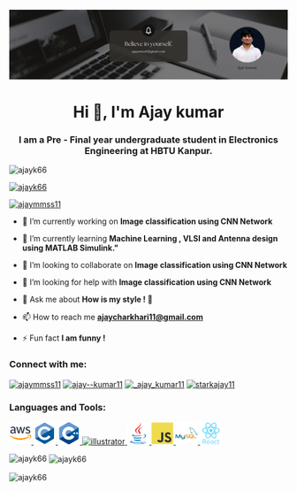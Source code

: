 <p align="center">
  <img src="Black Minimalist Motivation Quote LinkedIn Banner.png" alt="Motivational Banner" width="800">
</p>





<h1 align="center">Hi 👋, I'm Ajay kumar</h1>
<h3 align="center">I am a Pre - Final year undergraduate student in Electronics Engineering at HBTU Kanpur.</h3>

<p align="left"> <img src="https://komarev.com/ghpvc/?username=ajayk66&label=Profile%20views&color=0e75b6&style=flat" alt="ajayk66" /> </p>

<p align="left"> <a href="https://github.com/ryo-ma/github-profile-trophy"><img src="https://github-profile-trophy.vercel.app/?username=ajayk66" alt="ajayk66" /></a> </p>

<p align="left"> <a href="https://twitter.com/ajaymmss11" target="blank"><img src="https://img.shields.io/twitter/follow/ajaymmss11?logo=twitter&style=for-the-badge" alt="ajaymmss11" /></a> </p>

- 🔭 I’m currently working on **Image classification using CNN Network**

- 🌱 I’m currently learning **Machine Learning , VLSI and Antenna design using MATLAB Simulink."**

- 👯 I’m looking to collaborate on **Image classification using CNN Network**

- 🤝 I’m looking for help with **Image classification using CNN Network**

- 💬 Ask me about **How is my style ! 🙂**

- 📫 How to reach me **ajaycharkhari11@gmail.com**

- ⚡ Fun fact **I am funny !**

<h3 align="left">Connect with me:</h3>
<p align="left">
<a href="https://twitter.com/ajaymmss11" target="blank"><img align="center" src="https://raw.githubusercontent.com/rahuldkjain/github-profile-readme-generator/master/src/images/icons/Social/twitter.svg" alt="ajaymmss11" height="30" width="40" /></a>
<a href="https://linkedin.com/in/ajay--kumar11" target="blank"><img align="center" src="https://raw.githubusercontent.com/rahuldkjain/github-profile-readme-generator/master/src/images/icons/Social/linked-in-alt.svg" alt="ajay--kumar11" height="30" width="40" /></a>
<a href="https://www.leetcode.com/_ajay_kumar11" target="blank"><img align="center" src="https://raw.githubusercontent.com/rahuldkjain/github-profile-readme-generator/master/src/images/icons/Social/leet-code.svg" alt="_ajay_kumar11" height="30" width="40" /></a>
<a href="https://auth.geeksforgeeks.org/user/starkajay11" target="blank"><img align="center" src="https://raw.githubusercontent.com/rahuldkjain/github-profile-readme-generator/master/src/images/icons/Social/geeks-for-geeks.svg" alt="starkajay11" height="30" width="40" /></a>
</p>

<h3 align="left">Languages and Tools:</h3>
<p align="left"> <a href="https://aws.amazon.com" target="_blank" rel="noreferrer"> <img src="https://raw.githubusercontent.com/devicons/devicon/master/icons/amazonwebservices/amazonwebservices-original-wordmark.svg" alt="aws" width="40" height="40"/> </a> <a href="https://www.cprogramming.com/" target="_blank" rel="noreferrer"> <img src="https://raw.githubusercontent.com/devicons/devicon/master/icons/c/c-original.svg" alt="c" width="40" height="40"/> </a> <a href="https://www.w3schools.com/cpp/" target="_blank" rel="noreferrer"> <img src="https://raw.githubusercontent.com/devicons/devicon/master/icons/cplusplus/cplusplus-original.svg" alt="cplusplus" width="40" height="40"/> </a> <a href="https://www.adobe.com/in/products/illustrator.html" target="_blank" rel="noreferrer"> <img src="https://www.vectorlogo.zone/logos/adobe_illustrator/adobe_illustrator-icon.svg" alt="illustrator" width="40" height="40"/> </a> <a href="https://www.java.com" target="_blank" rel="noreferrer"> <img src="https://raw.githubusercontent.com/devicons/devicon/master/icons/java/java-original.svg" alt="java" width="40" height="40"/> </a> <a href="https://developer.mozilla.org/en-US/docs/Web/JavaScript" target="_blank" rel="noreferrer"> <img src="https://raw.githubusercontent.com/devicons/devicon/master/icons/javascript/javascript-original.svg" alt="javascript" width="40" height="40"/> </a> <a href="https://www.mysql.com/" target="_blank" rel="noreferrer"> <img src="https://raw.githubusercontent.com/devicons/devicon/master/icons/mysql/mysql-original-wordmark.svg" alt="mysql" width="40" height="40"/> </a> <a href="https://reactjs.org/" target="_blank" rel="noreferrer"> <img src="https://raw.githubusercontent.com/devicons/devicon/master/icons/react/react-original-wordmark.svg" alt="react" width="40" height="40"/> </a> </p>

<p><img align="left" src="https://github-readme-stats.vercel.app/api/top-langs?username=ajayk66&show_icons=true&locale=en&layout=compact" alt="ajayk66" /></p>

<p>&nbsp;<img align="center" src="https://github-readme-stats.vercel.app/api?username=ajayk66&show_icons=true&locale=en" alt="ajayk66" /></p>

<p><img align="center" src="https://github-readme-streak-stats.herokuapp.com/?user=ajayk66&" alt="ajayk66" /></p>
